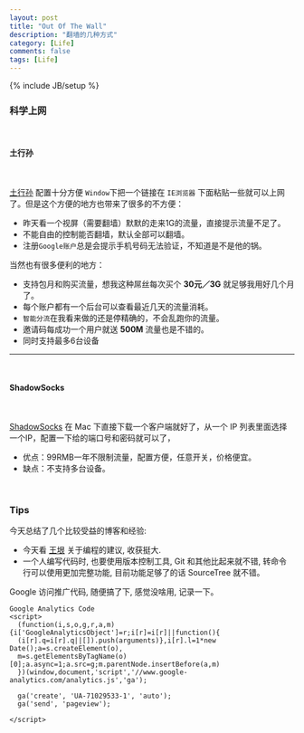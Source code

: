 ```yaml
---
layout: post
title: "Out Of The Wall"
description: "翻墙的几种方式"
category: [Life]
comments: false
tags: [Life]
---
```


{% include JB/setup %}


### 科学上网


<br>


#### 土行孙


<br>


[土行孙](https://itxs.li/login) 配置十分方便 `Window`下把一个链接在 `IE浏览器` 下面粘贴一些就可以上网了。但是这个方便的地方也带来了很多的不方便：

- 昨天看一个视屏（需要翻墙）默默的走来1G的流量，直接提示流量不足了。
- 不能自由的控制能否翻墙，默认全部可以翻墙。
- 注册`Google账户`总是会提示手机号码无法验证，不知道是不是他的锅。

当然也有很多便利的地方：

- 支持包月和购买流量，想我这种屌丝每次买个 **30元／3G** 就足够我用好几个月了。
- 每个账户都有一个后台可以查看最近几天的流量消耗。
- `智能分流`在我看来做的还是停精确的，不会乱跑你的流量。
- 邀请码每成功一个用户就送 **500M** 流量也是不错的。
- 同时支持最多6台设备

----------------------------------


<br>


#### ShadowSocks


<br>


[ShadowSocks](https://shadowsocks.com/) 在 Mac 下直接下载一个客户端就好了，从一个 IP 列表里面选择一个IP，配置一下给的端口号和密码就可以了，
    
- 优点：99RMB一年不限制流量，配置方便，任意开关，价格便宜。
- 缺点：不支持多台设备。


<br>


### Tips

今天总结了几个比较受益的博客和经验:

- 今天看 [王垠](http://www.yinwang.org/blog-cn/2015/11/21/programming-philosophy/) 关于编程的建议, 收获挺大.
-  一个人编写代码时, 也要使用版本控制工具, Git 和其他比起来就不错, 转命令行可以使用更加完整功能, 目前功能足够了的话 SourceTree 就不错。 


Google 访问推广代码, 随便搞了下, 感觉没啥用, 记录一下。


    Google Analytics Code
    <script>
      (function(i,s,o,g,r,a,m){i['GoogleAnalyticsObject']=r;i[r]=i[r]||function(){
      (i[r].q=i[r].q||[]).push(arguments)},i[r].l=1*new Date();a=s.createElement(o),
      m=s.getElementsByTagName(o)[0];a.async=1;a.src=g;m.parentNode.insertBefore(a,m)
      })(window,document,'script','//www.google-analytics.com/analytics.js','ga');

      ga('create', 'UA-71029533-1', 'auto');
      ga('send', 'pageview');

    </script>

<script>
  (function(i,s,o,g,r,a,m){i['GoogleAnalyticsObject']=r;i[r]=i[r]||function(){
  (i[r].q=i[r].q||[]).push(arguments)},i[r].l=1*new Date();a=s.createElement(o),
  m=s.getElementsByTagName(o)[0];a.async=1;a.src=g;m.parentNode.insertBefore(a,m)
  })(window,document,'script','//www.google-analytics.com/analytics.js','ga');

  ga('create', 'UA-71029533-1', 'auto');
  ga('send', 'pageview');

</script>
